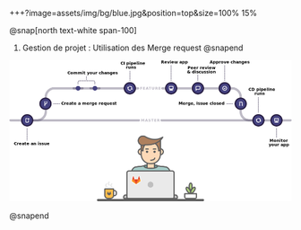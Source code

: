 +++?image=assets/img/bg/blue.jpg&position=top&size=100% 15%

@snap[north text-white span-100]
1. Gestion de projet : Utilisation des Merge request
@snapend

![alt text](assets/img/gitlab-flow.png)

@snapend
